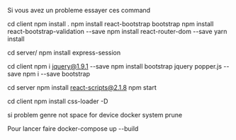 Si vous avez un probleme essayer ces command

cd client
npm install .
npm install react-bootstrap bootstrap
npm install react-bootstrap-validation --save
npm install react-router-dom --save
yarn install

cd server/
npm install express-session

cd client
npm i jquery@1.9.1 --save
npm install bootstrap jquery popper.js --save
npm i --save bootstrap

cd server
npm install react-scripts@2.1.8
npm start

cd client
npm install css-loader -D

si problem genre not space for device
docker system prune

Pour lancer faire
docker-compose up --build